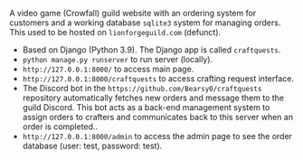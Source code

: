 A video game (Crowfall) guild website with an ordering system for customers and a working database `sqlite3` system for managing orders. This used to be hosted on `lionforgeguild.com` (defunct).


- Based on Django (Python 3.9). The Django app is called `craftquests`.
- `python manage.py runserver` to run server (locally).
- `http://127.0.0.1:8000/` to access main page.
- `http://127.0.0.1:8000/craftquests` to access crafting request interface.
- The Discord bot in the `https://github.com/Bearsy0/craftquests` repository automatically fetches new orders and message them to the guild Discord. This bot acts as a back-end management system to assign orders to crafters and communicates back to this server when an order is completed..
- `http://127.0.0.1:8000/admin` to access the admin page to see the order database (user: test, password: test).
